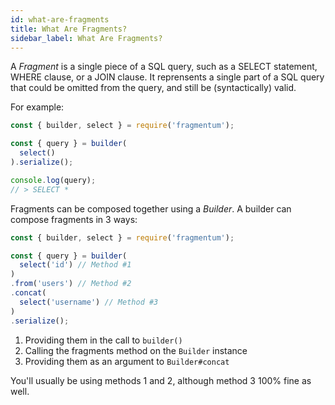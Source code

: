 ```yaml
---
id: what-are-fragments
title: What Are Fragments?
sidebar_label: What Are Fragments?
---
```


A _Fragment_ is a single piece of a SQL query, such as a SELECT statement, WHERE clause, or a JOIN clause.
It reprensents a single part of a SQL query that could be omitted from the query, and still be (syntactically) valid.

For example:
```js
const { builder, select } = require('fragmentum');

const { query } = builder(
  select()
).serialize();

console.log(query);
// > SELECT *
```

Fragments can be composed together using a _Builder_. A builder can compose fragments in 3 ways:
```js
const { builder, select } = require('fragmentum');

const { query } = builder(
  select('id') // Method #1
)
.from('users') // Method #2
.concat(
  select('username') // Method #3
)
.serialize();
```

1. Providing them in the call to `builder()`
2. Calling the fragments method on the `Builder` instance
3. Providing them as an argument to `Builder#concat`

You'll usually be using methods 1 and 2, although method 3 100% fine as well.
